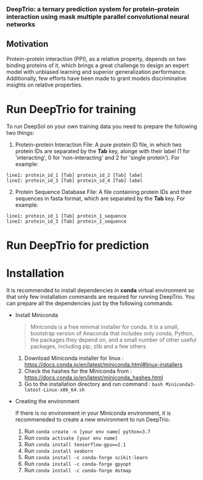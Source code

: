 ### DeepTrio: a ternary prediction system for protein–protein interaction using mask multiple parallel convolutional neural networks

## Motivation
Protein-protein interaction (PPI), as a relative property, depends on two binding proteins of it, which brings a great challenge to design an expert model with unbiased learning and superior generalization performance. Additionally, few efforts have been made to grant models discriminative insights on relative properties.

# Run DeepTrio for training

To run DeepSol on your own training data you need to prepare the following two things:

  1. Protein-protein Interaction File: A pure protein ID file, in which two protein IDs are separated by the **Tab** key, alonge with their label (1 for 'interacting', 0 for 'non-interacting' and 2 for 'single protein'). For example:

  `line1: protein_id_1 [Tab] protein_id_2 [Tab] label`  
  `line2: protein_id_3 [Tab] protein_id_4 [Tab] label`

  2. Protein Sequence Database File: A file containing protein IDs and their sequences in fasta format, which are separated by the **Tab** key. For example:
  
  `line1: protein_id_1 [Tab] protein_1_sequence`  
  `line2: protein_id_3 [Tab] protein_2_sequence`


# Run DeepTrio for prediction

# Installation

It is recommended to install dependencies in **conda** virtual environment so that only few installation commands are required for running DeepTrio. 
You can prepare all the dependencies just by the following commands.

  - Install Miniconda

    > Miniconda is a free minimal installer for conda. It is a small, bootstrap version of Anaconda that includes only conda, Python, the packages they depend on, and a small number of other useful packages, including pip, zlib and a few others

    1. Download Miniconda installer for linux : https://docs.conda.io/en/latest/miniconda.html#linux-installers
    2. Check the hashes for the Miniconda from : https://docs.conda.io/en/latest/miniconda_hashes.html
    3. Go to the installation directory and run command : `bash Miniconda3-latest-Linux-x86_64.sh`

  - Creating the environment

    If there is no environment in your Miniconda environment, it is recommeneded to create a new environment to run DeepTrio.

    1. Run `conda create -n [your env name] python=3.7`
    2. Run `conda activate [your env name]`
    3. Run `conda install tensorflow-gpu==2.1`
    4. Run `conda install seaborn`
    5. Run `conda install -c conda-forge scikit-learn`
    6. Run `conda install -c conda-forge gpyopt`
    7. Run `conda install -c conda-forge dotmap`